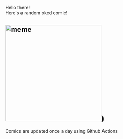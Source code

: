 Hello there! <br>Here's a random xkcd comic!<br>
## <img src="https://imgs.xkcd.com/comics/lojban.png" alt="meme" width="300"/>)<br>
Comics are updated once a day using Github Actions